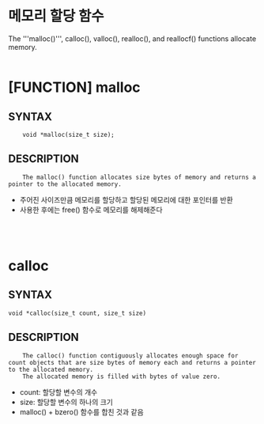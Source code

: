 메모리 할당 함수
============
The '''malloc()''', calloc(), valloc(), realloc(), and reallocf() functions allocate memory.
</br>
</br>

[FUNCTION] malloc
=================

SYNTAX
------
        void *malloc(size_t size);

DESCRIPTION
-----------
        The malloc() function allocates size bytes of memory and returns a pointer to the allocated memory.   

* 주어진 사이즈만큼 메모리를 할당하고 할당된 메모리에 대한 포인터를 반환
* 사용한 후에는 free() 함수로 메모리를 해제해준다   
</br>
</br>

calloc
================

SYNTAX
------
    void *calloc(size_t count, size_t size)

DESCRIPTION
-----------
        The calloc() function contiguously allocates enough space for count objects that are size bytes of memory each and returns a pointer to the allocated memory.
        The allocated memory is filled with bytes of value zero.

* count: 할당할 변수의 개수
* size: 할당할 변수의 하나의 크기
* malloc() + bzero() 함수를 합친 것과 같음
